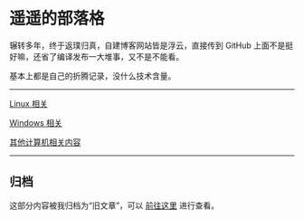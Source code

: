 # 遥遥的部落格

辗转多年，终于返璞归真，自建博客网站皆是浮云，直接传到 GitHub 上面不是挺好嘛，还省了编译发布一大堆事，又不是不能看。

基本上都是自己的折腾记录，没什么技术含量。

---

[Linux 相关](ComputerRelated/Linux/index.md)

[Windows 相关](ComputerRelated/Windows/index.md)

[其他计算机相关内容](ComputerRelated/Other/index.md)

---

## 归档

这部分内容被我归档为“旧文章”，可以 [前往这里](OldPosts/index.md) 进行查看。

